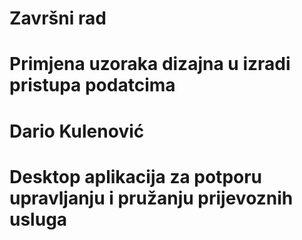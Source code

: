 # Završni rad 
# Primjena uzoraka dizajna u izradi pristupa podatcima
# Dario Kulenović
# Desktop aplikacija za potporu upravljanju i pružanju prijevoznih usluga

